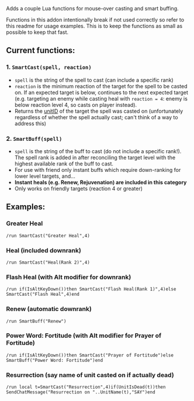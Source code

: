 Adds a couple Lua functions for mouse-over casting and smart buffing.

Functions in this addon intentionally break if not used correctly so refer to
this readme for usage examples. This is to keep the functions as small as
possible to keep that fast.

## Current functions:

### 1. `SmartCast(spell, reaction)`
-   `spell` is the string of the spell to cast (can include a specific rank)
-   `reaction` is the minimum reaction of the target for the spell to be casted
    on. If an expected target is below, continues to the next expected target
    (e.g. targeting an enemy while casting heal with `reaction = 4`: enemy is
    below reaction level 4, so casts on player instead).
-   Returns the [unitID](http://wowprogramming.com/docs/api_types#unitID) of
    the target the spell was casted on (unfortunately regardless of whether the
    spell actually cast; can't think of a way to address this)

### 2. `SmartBuff(spell)`
-   `spell` is the string of the buff to cast (do not include a specific
    rank!). The spell rank is added in after reconciling the target level with
    the highest available rank of the buff to cast.
-   For use with friend only instant buffs which require down-ranking for lower
    level targets, and...
-   **Instant heals (e.g. Renew, Rejuvenation) are included in this category**
-   Only works on friendly targets (reaction 4 or greater)

## Examples:

### Greater Heal
```
/run SmartCast("Greater Heal",4)
```

### Heal (included downrank)
```
/run SmartCast("Heal(Rank 2)",4)
```

### Flash Heal (with Alt modifier for downrank)
```
/run if(IsAltKeyDown())then SmartCast("Flash Heal(Rank 1)",4)else SmartCast("Flash Heal",4)end
```

### Renew (automatic downrank)
```
/run SmartBuff("Renew")
```

### Power Word: Fortitude (with Alt modifier for Prayer of Fortitude)
```
/run if(IsAltKeyDown())then SmartCast("Prayer of Fortitude")else SmartBuff("Power Word: Fortitude")end
```

### Resurrection (say name of unit casted on if actually dead)
```
/run local t=SmartCast("Resurrection",4)if(UnitIsDead(t))then SendChatMessage("Resurrection on "..UnitName(t),"SAY")end
```
